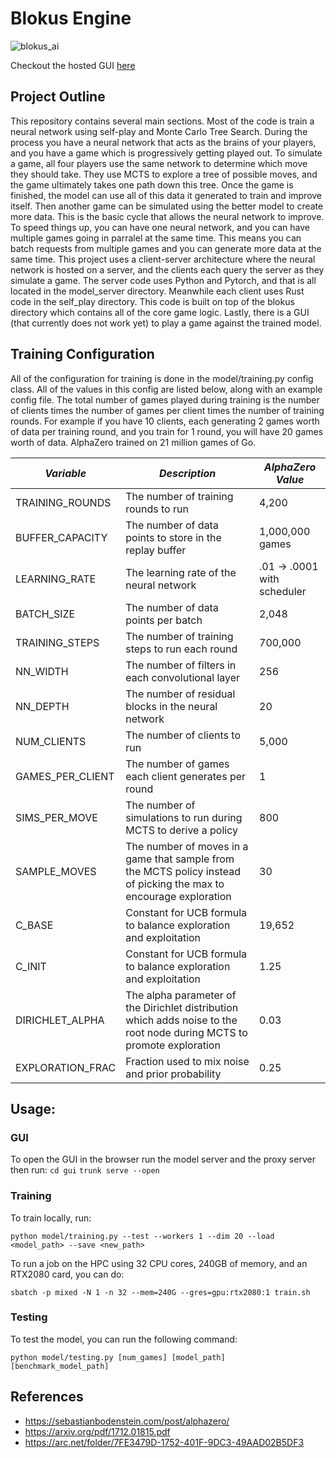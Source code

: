# Blokus Engine

![blokus_ai](https://github.com/user-attachments/assets/b0e97f83-328a-4218-b4cf-80c7819ab331)

Checkout the hosted GUI [here](https://alexracape.github.io/blokus-engine/)


## Project Outline

This repository contains several main sections. Most of the code is train a neural network using self-play and
Monte Carlo Tree Search. During the process you have a neural network that acts as the brains of your players,
and you have a game which is progressively getting played out. To simulate a game, all four players use the same
network to determine which move they should take. They use MCTS to explore a tree of possible moves, and the game
ultimately takes one path down this tree. Once the game is finished, the model can use all of this data it generated
to train and improve itself. Then another game can be simulated using the better model to create more data. This
is the basic cycle that allows the neural network to improve. To speed things up, you can have one neural network,
and you can have multiple games going in parralel at the same time. This means you can batch requests from multiple
games and you can generate more data at the same time. This project uses a client-server architecture where the neural
network is hosted on a server, and the clients each query the server as they simulate a game. The server code uses Python
and Pytorch, and that is all located in the model_server directory. Meanwhile each client uses Rust code in the self_play
directory. This code is built on top of the blokus directory which contains all of the core game logic. Lastly, there
is a GUI (that currently does not work yet) to play a game against the trained model.

## Training Configuration

All of the configuration for training is done in the model/training.py config class. All of the values in this config are listed below,
along with an example config file. The total number of games played during training is the number of clients times the number of games
per client times the number of training rounds. For example if you have 10 clients, each generating 2 games worth of data per training
round, and you train for 1 round, you will have 20 games worth of data. AlphaZero trained on 21 million games of Go.

| *Variable* | *Description* | *AlphaZero Value* |
| --- | --- | --- |
| TRAINING_ROUNDS | The number of training rounds to run | 4,200 |
| BUFFER_CAPACITY | The number of data points to store in the replay buffer | 1,000,000 games |
| LEARNING_RATE | The learning rate of the neural network | .01 -> .0001 with scheduler |
| BATCH_SIZE | The number of data points per batch | 2,048 |
| TRAINING_STEPS | The number of training steps to run each round | 700,000 |
| NN_WIDTH | The number of filters in each convolutional layer | 256 |
| NN_DEPTH | The number of residual blocks in the neural network | 20 |
| NUM_CLIENTS | The number of clients to run | 5,000 |
| GAMES_PER_CLIENT | The number of games each client generates per round | 1 |
| SIMS_PER_MOVE | The number of simulations to run during MCTS to derive a policy | 800 |
| SAMPLE_MOVES | The number of moves in a game that sample from the MCTS policy instead of picking the max to encourage exploration | 30 |
| C_BASE | Constant for UCB formula to balance exploration and exploitation | 19,652 |
| C_INIT | Constant for UCB formula to balance exploration and exploitation | 1.25 |
| DIRICHLET_ALPHA | The alpha parameter of the Dirichlet distribution which adds noise to the root node during MCTS to promote exploration | 0.03 |
| EXPLORATION_FRAC | Fraction used to mix noise and prior probability | 0.25 |


## Usage:

### GUI

To open the GUI in the browser run the model server and the proxy server then run:
`cd gui`
`trunk serve --open`

### Training

To train locally, run:

`python model/training.py --test --workers 1 --dim 20 --load <model_path> --save <new_path>`

To run a job on the HPC using 32 CPU cores, 240GB of memory, and an RTX2080 card, you can do:

`sbatch -p mixed -N 1 -n 32 --mem=240G --gres=gpu:rtx2080:1 train.sh`

### Testing

To test the model, you can run the following command:

`python model/testing.py [num_games] [model_path] [benchmark_model_path]`

## References

- https://sebastianbodenstein.com/post/alphazero/
- https://arxiv.org/pdf/1712.01815.pdf
- https://arc.net/folder/7FE3479D-1752-401F-9DC3-49AAD02B5DF3
